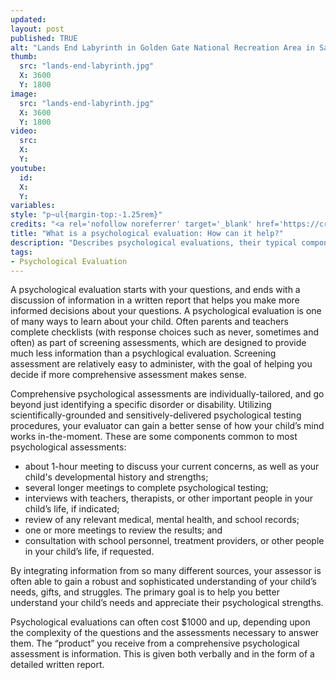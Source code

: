 ```yaml
---
updated:
layout: post
published: TRUE
alt: "Lands End Labyrinth in Golden Gate National Recreation Area in San Francisco, California"
thumb:
  src: "lands-end-labyrinth.jpg"
  X: 3600
  Y: 1800
image:
  src: "lands-end-labyrinth.jpg"
  X: 3600
  Y: 1800
video:
  src: 
  X: 
  Y: 
youtube:
  id:
  X:
  Y:
variables:
style: "p~ul{margin-top:-1.25rem}"
credits: "<a rel='nofollow noreferrer' target='_blank' href='https://creativecommons.org/licenses/by/2.0/' title='Creative Commons License'><svg xmlns='http://www.w3.org/2000/svg' viewBox='5.5 -3.5 64 64' enable-background='new 5.5 -3.5 64 64'><circle fill='#fff' cx='37.785' cy='28.501' r='28.836'/><path d='M37.441-3.5c8.951 0 16.572 3.125 22.857 9.372 3.008 3.009 5.295 6.448 6.857 10.314 1.561 3.867 2.344 7.971 2.344 12.314 0 4.381-.773 8.486-2.314 12.313-1.543 3.828-3.82 7.21-6.828 10.143-3.123 3.085-6.666 5.448-10.629 7.086-3.961 1.638-8.057 2.457-12.285 2.457s-8.276-.808-12.143-2.429c-3.866-1.618-7.333-3.961-10.4-7.027-3.067-3.066-5.4-6.524-7-10.372s-2.4-7.904-2.4-12.171c0-4.229.809-8.295 2.428-12.2 1.619-3.905 3.972-7.4 7.057-10.486 6.095-6.208 13.58-9.314 22.456-9.314zm.116 5.772c-7.314 0-13.467 2.553-18.458 7.657-2.515 2.553-4.448 5.419-5.8 8.6-1.354 3.181-2.029 6.505-2.029 9.972 0 3.429.675 6.734 2.029 9.913 1.353 3.183 3.285 6.021 5.8 8.516 2.514 2.496 5.351 4.399 8.515 5.715 3.161 1.314 6.476 1.971 9.943 1.971 3.428 0 6.75-.665 9.973-1.999 3.219-1.335 6.121-3.257 8.713-5.771 4.99-4.876 7.484-10.99 7.484-18.344 0-3.543-.648-6.895-1.943-10.057-1.293-3.162-3.18-5.98-5.654-8.458-5.146-5.143-11.335-7.715-18.573-7.715zm-.401 20.915l-4.287 2.229c-.458-.951-1.019-1.619-1.685-2-.667-.38-1.286-.571-1.858-.571-2.856 0-4.286 1.885-4.286 5.657 0 1.714.362 3.084 1.085 4.113.724 1.029 1.791 1.544 3.201 1.544 1.867 0 3.181-.915 3.944-2.743l3.942 2c-.838 1.563-2 2.791-3.486 3.686-1.484.896-3.123 1.343-4.914 1.343-2.857 0-5.163-.875-6.915-2.629-1.752-1.752-2.628-4.19-2.628-7.313 0-3.048.886-5.466 2.657-7.257 1.771-1.79 4.009-2.686 6.715-2.686 3.963-.002 6.8 1.541 8.515 4.627zm18.457 0l-4.229 2.229c-.457-.951-1.02-1.619-1.686-2-.668-.38-1.307-.571-1.914-.571-2.857 0-4.287 1.885-4.287 5.657 0 1.714.363 3.084 1.086 4.113.723 1.029 1.789 1.544 3.201 1.544 1.865 0 3.18-.915 3.941-2.743l4 2c-.875 1.563-2.057 2.791-3.541 3.686-1.486.896-3.105 1.343-4.857 1.343-2.896 0-5.209-.875-6.941-2.629-1.736-1.752-2.602-4.19-2.602-7.313 0-3.048.885-5.466 2.658-7.257 1.77-1.79 4.008-2.686 6.713-2.686 3.962-.002 6.783 1.541 8.458 4.627z'/></svg></a> George Williams | <a rel='nofollow noreferrer' target='_blank' href='https://www.flickr.com/photos/124749742@N05/14080732850/'>Flickr</a> | unendorsed adaptation"
title: "What is a psychological evaluation: How can it help?"
description: "Describes psychological evaluations, their typical components, how they can help, and how they differ from checklists and screening assessments."
tags:
- Psychological Evaluation
---
```

A psychological evaluation starts with your questions, and ends with a discussion of information in a written report that helps you make more informed decisions about your questions. A psychological evaluation is one of many ways to learn about your child. Often parents and teachers complete checklists (with response choices such as never, sometimes and often) as part of screening assessments, which are designed to provide much less information than a psychlogical evaluation. Screening assessment are relatively easy to administer, with the goal of helping you decide if more comprehensive assessment makes sense. 

Comprehensive psychological assessments are individually-tailored, and go beyond just identifying a specific disorder or disability. Utilizing scientifically-grounded and sensitively-delivered psychological testing procedures, your evaluator can gain a better sense of how your child’s mind works in-the-moment. These are some components common to most psychological assessments:
<ul>
	<li>about 1-hour meeting to discuss your current concerns, as well as your child's developmental history and strengths;</li>
	<li>several longer meetings to complete psychological testing;</li>
	<li>interviews with teachers, therapists, or other important people in your child’s life, if indicated;</li>
	<li>review of any relevant medical, mental health, and school records;</li>
	<li>one or more meetings to review the results; and</li>
	<li>consultation with school personnel, treatment providers, or other people in your child’s life, if requested.</li>
</ul>

By integrating information from so many different sources, your assessor is often able to gain a robust and sophisticated understanding of your child’s needs, gifts, and struggles. The primary goal is to help you better understand your child’s needs and appreciate their psychological strengths. 

Psychological evaluations can often cost $1000 and up, depending upon the complexity of the questions and the assessments necessary to answer them. The “product” you receive from a comprehensive psychological assessment is information. This is given both verbally and in the form of a detailed written report.